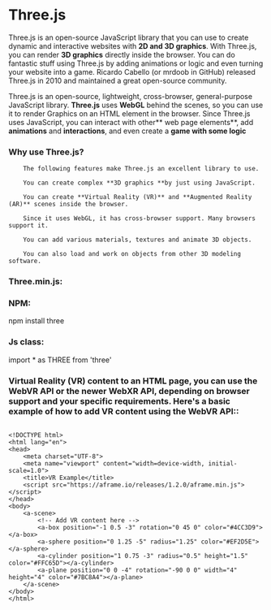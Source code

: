 # Three.js

Three.js is an open-source JavaScript library that you can use to create dynamic and interactive websites with **2D and 3D graphics**. With Three.js, you can render **3D graphics** directly inside the browser. You can do fantastic stuff using Three.js by adding animations or logic and even turning your website into a game. Ricardo Cabello (or mrdoob in GitHub) released Three.js in 2010 and maintained a great open-source community.

Three.js is an open-source, lightweight, cross-browser, general-purpose JavaScript library. **Three.js** uses **WebGL** behind the scenes, so you can use it to render Graphics on an HTML <canvas> element in the browser. Since Three.js uses JavaScript, you can interact with other** web page elements**, add **animations** and **interactions**, and even create a **game with some logic**

### Why use Three.js?

        The following features make Three.js an excellent library to use.
        
        You can create complex **3D graphics **by just using JavaScript.
        
        You can create **Virtual Reality (VR)** and **Augmented Reality (AR)** scenes inside the browser.
        
        Since it uses WebGL, it has cross-browser support. Many browsers support it.
        
        You can add various materials, textures and animate 3D objects.
        
        You can also load and work on objects from other 3D modeling software.


### Three.min.js:

<script src='/path/to/threejs.min.js'></script>

### NPM:

npm install three

### Js class:

import * as THREE from 'three'



### Virtual Reality (VR) content to an HTML page, you can use the WebVR API or the newer WebXR API, depending on browser support and your specific requirements. Here's a basic example of how to add VR content using the WebVR API::

```

<!DOCTYPE html>
<html lang="en">
<head>
    <meta charset="UTF-8">
    <meta name="viewport" content="width=device-width, initial-scale=1.0">
    <title>VR Example</title>
    <script src="https://aframe.io/releases/1.2.0/aframe.min.js"></script>
</head>
<body>
    <a-scene>
        <!-- Add VR content here -->
        <a-box position="-1 0.5 -3" rotation="0 45 0" color="#4CC3D9"></a-box>
        <a-sphere position="0 1.25 -5" radius="1.25" color="#EF2D5E"></a-sphere>
        <a-cylinder position="1 0.75 -3" radius="0.5" height="1.5" color="#FFC65D"></a-cylinder>
        <a-plane position="0 0 -4" rotation="-90 0 0" width="4" height="4" color="#7BC8A4"></a-plane>
    </a-scene>
</body>
</html>

```




